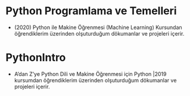 # Python Programlama ve Temelleri 
- (2020) Python ile Makine Öğrenmesi (Machine Learning) Kursundan öğrendiklerim üzerinden olşuturduğum dökumanlar ve projeleri içerir.

# PythonIntro 
- A’dan Z’ye Python Dili ve Makine Öğrenmesi için Python |2019 kursumdan öğrendiklerim üzerinden olşuturduğum dökumanlar ve projeleri içerir.
